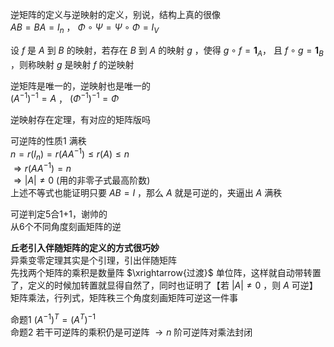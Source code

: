 逆矩阵的定义与逆映射的定义，别说，结构上真的很像  
$AB=BA=I_n$ ， $\Phi\circ\Psi=\Psi\circ\Phi=I_V$  
  
设 $f$ 是 $A$ 到 $B$ 的映射，若存在 $B$ 到 $A$ 的映射 $g$ ，使得 $g\circ f=\mathbf1_A，$ 且 $f\circ g=\mathbf1_B$ ，则称映射 $g$ 是映射 $f$ 的逆映射  
  
逆矩阵是唯一的，逆映射也是唯一的  
$(A^{-1})^{-1}=A$ ， $(\Phi^{-1})^{-1}=\Phi$  
  
逆映射存在定理，有对应的矩阵版吗  
  
可逆阵的性质1 满秩  
$n=r(I_n)=r(AA^{-1})\le r(A)\le n$  
$\Rightarrow r(AA^{-1})=n$  
$\Rightarrow |A|\neq0$ (用的非零子式最高阶数)  
上述不等式也能证明只要 $AB=I$ ，那么 $A$ 就是可逆的，夹逼出 $A$ 满秩  
  
可逆判定5合1+1，谢帅的  
从6个不同角度刻画矩阵的逆  
  
**丘老引入伴随矩阵的定义的方式很巧妙**  
异乘变零定理其实是个引理，引出伴随矩阵  
先找两个矩阵的乘积是数量阵 $\xrightarrow{过渡}$ 单位阵，这样就自动带转置了，定义的时候加转置就显得自然了，同时也证明了【若 $|A|\neq0$ ，则 $A$ 可逆】  
矩阵乘法，行列式，矩阵秩三个角度刻画矩阵可逆这一件事  
  
命题1  $(A^{-1})^T=(A^{T})^{-1}$  
命题2 若干可逆阵的乘积仍是可逆阵 $\to n$ 阶可逆阵对乘法封闭  
